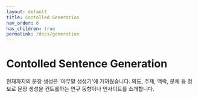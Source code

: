 ```yaml
---
layout: default
title: Contolled Generation
nav_order: 6
has_children: true
permalink: /docs/generation
---
```


# Contolled Sentence Generation

현재까지의 문장 생성은 '아무말 생성기'에 가까웠습니다. 의도, 주제, 맥락, 문체 등 정보로 문장 생성을 컨트롤하는 연구 동향이나 인사이트를 소개합니다. 
